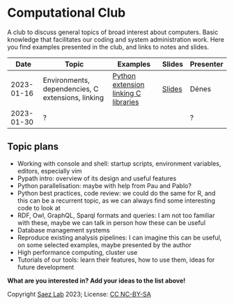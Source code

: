 # Computational Club

A club to discuss general topics of broad interest about computers. Basic
knowledge that facilitates our coding and system administration work.
Here you find examples presented in the club, and links to notes and slides.

| Date       | Topic                                             | Examples                                                          | Slides                                                                                                    | Presenter |
|------------|---------------------------------------------------|-------------------------------------------------------------------|-----------------------------------------------------------------------------------------------------------|-----------|
| 2023-01-16 | Environments, dependencies, C extensions, linking | [Python extension linking C libraries](dependencies-environments) | [Slides](https://saezlab.slack.com/files/U5TNX0A6A/F04JP1TJ147/environments-dependencies_16-jan-2023.pdf) | Dénes     |
| 2023-01-30 | ?                                                 |                                                                   |                                                                                                           | ?         |

## Topic plans

- Working with console and shell: startup scripts, environment variables,
  editors, especially vim
- Pypath intro: overview of its design and useful features
- Python parallelisation: maybe with help from Pau and Pablo?
- Python best practices, code review: we could do the same for R, and this
  can be a recurrent topic, as we can always find some interesting code to
  look at
- RDF, Owl, GraphQL, Sparql formats and queries: I am not too familiar with
  these, maybe we can talk in person how these can be useful
- Database management systems
- Reproduce existing analysis pipelines: I can imagine this can be useful, on
  some selected examples, maybe presented by the author
- High performance computing, cluster use
- Tutorials of our tools: learn their features, how to use them, ideas for
  future development

**What are you interested in? Add your ideas to the list above!**

Copyright [Saez Lab](https://saezlab.org/) 2023;
License: [CC NC-BY-SA](https://creativecommons.org/licenses/by-nc-sa/4.0/)
